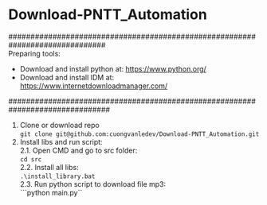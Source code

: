 # Download-PNTT_Automation
##############################################################################<br />
Preparing tools:<br />
* Download and install python at: https://www.python.org/<br />
* Download and install IDM at: https://www.internetdownloadmanager.com/<br />

###############################################################################<br />
1. Clone or download repo<br />
``` git clone git@github.com:cuongvanledev/Download-PNTT_Automation.git ``` <br />
2. Install libs and run script:<br />
   2.1. Open CMD and go to src folder:<br />
```cd src```<br />
   2.2. Install all libs:<br />
```.\install_library.bat``` <br />
   2.3. Run python script to download file mp3:<br />
```python main.py``
